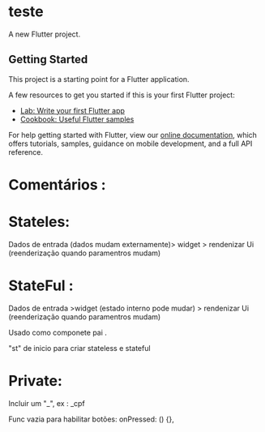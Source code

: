 

# teste

A new Flutter project.

## Getting Started

This project is a starting point for a Flutter application.

A few resources to get you started if this is your first Flutter project:

- [Lab: Write your first Flutter app](https://flutter.dev/docs/get-started/codelab)
- [Cookbook: Useful Flutter samples](https://flutter.dev/docs/cookbook)

For help getting started with Flutter, view our
[online documentation](https://flutter.dev/docs), which offers tutorials,
samples, guidance on mobile development, and a full API reference.

# Comentários :

# Stateles:
Dados de entrada (dados mudam externamente)>
widget > rendenizar Ui (reenderização quando paramentros mudam)

# StateFul :
 Dados de entrada >widget (estado interno pode mudar) >
 rendenizar Ui (reenderização quando paramentros mudam)

Usado como componete pai .

"st" de inicio para criar stateless e stateful

# Private:

Incluir um "_", ex : _cpf


Func vazia para habilitar botões: onPressed: () {},
